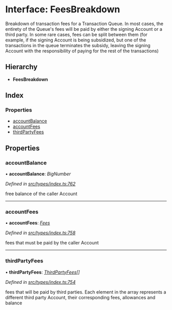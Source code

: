 # Interface: FeesBreakdown

Breakdown of transaction fees for a Transaction Queue. In most cases, the entirety of the Queue's fees
  will be paid by either the signing Account or a third party. In some rare cases,
  fees can be split between them (for example, if the signing Account is being subsidized, but one of the
  transactions in the queue terminates the subsidy, leaving the signing Account with the responsibility of
  paying for the rest of the transactions)

## Hierarchy

* **FeesBreakdown**

## Index

### Properties

* [accountBalance](feesbreakdown.md#accountbalance)
* [accountFees](feesbreakdown.md#accountfees)
* [thirdPartyFees](feesbreakdown.md#thirdpartyfees)

## Properties

###  accountBalance

• **accountBalance**: *BigNumber*

*Defined in [src/types/index.ts:762](https://github.com/PolymathNetwork/polymesh-sdk/blob/4f2fd432/src/types/index.ts#L762)*

free balance of the caller Account

___

###  accountFees

• **accountFees**: *[Fees](fees.md)*

*Defined in [src/types/index.ts:758](https://github.com/PolymathNetwork/polymesh-sdk/blob/4f2fd432/src/types/index.ts#L758)*

fees that must be paid by the caller Account

___

###  thirdPartyFees

• **thirdPartyFees**: *[ThirdPartyFees](thirdpartyfees.md)[]*

*Defined in [src/types/index.ts:754](https://github.com/PolymathNetwork/polymesh-sdk/blob/4f2fd432/src/types/index.ts#L754)*

fees that will be paid by third parties. Each element in the array represents
  a different third party Account, their corresponding fees, allowances and balance
